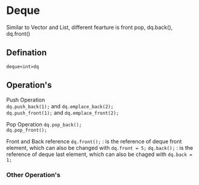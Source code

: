 # Deque
Similar to Vector and List, different fearture is front pop, dq.back(), dq.front()

## Defination
`deque<int>dq`  
## Operation's
Push Operation  
`dq.push_back(1);` and `dq.emplace_back(2);`  
`dq.push_front(1);` and `dq.emplace_front(2);`  

Pop Operation
`dq.pop_back();`  
`dq.pop_front();`  

Front and Back reference
`dq.front();`  : is the reference of deque front element, which can also be changed with `dq.front = 5;`
`dq.back();`   : is the reference of deque last element, which can also be chaged with `dq.back = 1;`  

### Other Operation's
